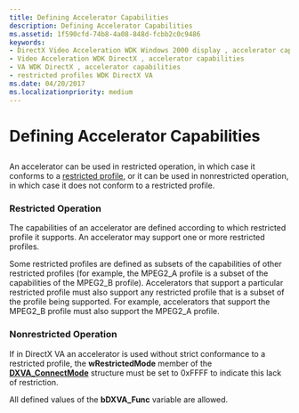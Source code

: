 ```yaml
---
title: Defining Accelerator Capabilities
description: Defining Accelerator Capabilities
ms.assetid: 1f590cfd-74b8-4a08-848d-fcbb2c0c9486
keywords:
- DirectX Video Acceleration WDK Windows 2000 display , accelerator capabilities
- Video Acceleration WDK DirectX , accelerator capabilities
- VA WDK DirectX , accelerator capabilities
- restricted profiles WDK DirectX VA
ms.date: 04/20/2017
ms.localizationpriority: medium
---
```


# Defining Accelerator Capabilities


## <span id="ddk_defining_accelerator_capabilities_gg"></span><span id="DDK_DEFINING_ACCELERATOR_CAPABILITIES_GG"></span>


An accelerator can be used in restricted operation, in which case it conforms to a [restricted profile](restricted-profiles.md), or it can be used in nonrestricted operation, in which case it does not conform to a restricted profile.

### <span id="Restricted_Operation"></span><span id="restricted_operation"></span><span id="RESTRICTED_OPERATION"></span>Restricted Operation

The capabilities of an accelerator are defined according to which restricted profile it supports. An accelerator may support one or more restricted profiles.

Some restricted profiles are defined as subsets of the capabilities of other restricted profiles (for example, the MPEG2\_A profile is a subset of the capabilities of the MPEG2\_B profile). Accelerators that support a particular restricted profile must also support any restricted profile that is a subset of the profile being supported. For example, accelerators that support the MPEG2\_B profile must also support the MPEG2\_A profile.

### <span id="Nonrestricted_Operation"></span><span id="nonrestricted_operation"></span><span id="NONRESTRICTED_OPERATION"></span>Nonrestricted Operation

If in DirectX VA an accelerator is used without strict conformance to a restricted profile, the **wRestrictedMode** member of the [**DXVA\_ConnectMode**](https://msdn.microsoft.com/library/windows/hardware/ff563138) structure must be set to 0xFFFF to indicate this lack of restriction.

All defined values of the **bDXVA\_Func** variable are allowed.

 

 





